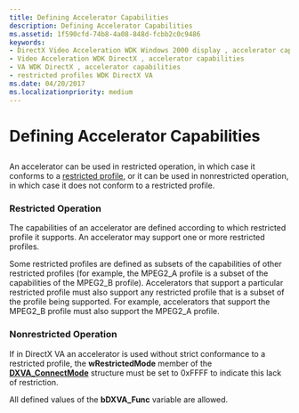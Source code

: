 ```yaml
---
title: Defining Accelerator Capabilities
description: Defining Accelerator Capabilities
ms.assetid: 1f590cfd-74b8-4a08-848d-fcbb2c0c9486
keywords:
- DirectX Video Acceleration WDK Windows 2000 display , accelerator capabilities
- Video Acceleration WDK DirectX , accelerator capabilities
- VA WDK DirectX , accelerator capabilities
- restricted profiles WDK DirectX VA
ms.date: 04/20/2017
ms.localizationpriority: medium
---
```


# Defining Accelerator Capabilities


## <span id="ddk_defining_accelerator_capabilities_gg"></span><span id="DDK_DEFINING_ACCELERATOR_CAPABILITIES_GG"></span>


An accelerator can be used in restricted operation, in which case it conforms to a [restricted profile](restricted-profiles.md), or it can be used in nonrestricted operation, in which case it does not conform to a restricted profile.

### <span id="Restricted_Operation"></span><span id="restricted_operation"></span><span id="RESTRICTED_OPERATION"></span>Restricted Operation

The capabilities of an accelerator are defined according to which restricted profile it supports. An accelerator may support one or more restricted profiles.

Some restricted profiles are defined as subsets of the capabilities of other restricted profiles (for example, the MPEG2\_A profile is a subset of the capabilities of the MPEG2\_B profile). Accelerators that support a particular restricted profile must also support any restricted profile that is a subset of the profile being supported. For example, accelerators that support the MPEG2\_B profile must also support the MPEG2\_A profile.

### <span id="Nonrestricted_Operation"></span><span id="nonrestricted_operation"></span><span id="NONRESTRICTED_OPERATION"></span>Nonrestricted Operation

If in DirectX VA an accelerator is used without strict conformance to a restricted profile, the **wRestrictedMode** member of the [**DXVA\_ConnectMode**](https://msdn.microsoft.com/library/windows/hardware/ff563138) structure must be set to 0xFFFF to indicate this lack of restriction.

All defined values of the **bDXVA\_Func** variable are allowed.

 

 





